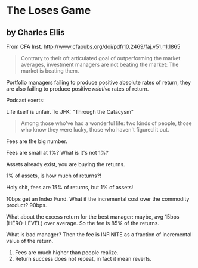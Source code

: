 # The Loses Game 
## by Charles Ellis
From CFA Inst. http://www.cfapubs.org/doi/pdf/10.2469/faj.v51.n1.1865

> Contrary to their oft articulated goal of outperforming the market averages, investment managers are not beating the market: The market is beating them.

Portfolio managers failing to produce positive absolute rates of return, they are also failing to produce positive *relative* rates of return.


Podcast exerts:
  
Life itself is unfair.  To JFK: "Through the Catacysm"
> Among those who've had a wonderful life: two kinds of people, those who know they were lucky, those who haven't figured it out.

Fees are the big number.

Fees are small at 1%?  What is it's not 1%?

Assets already exist, you are buying the returns.

1% of assets, is how much of returns?!

Holy shit, fees are 15% of returns, but 1% of assets!

10bps get an Index Fund.  What if the incremental cost over the commodity product?  90bps.

What about the excess return for the best manager: maybe, avg 15bps (HERO-LEVEL) over average.  So the fee is 85% of the returns.

What is bad manager? Then the fee is INFINITE as a fraction of incremental value of the return.

1.  Fees are much higher than people realize.
2.  Return success does not repeat, in fact it mean reverts.

